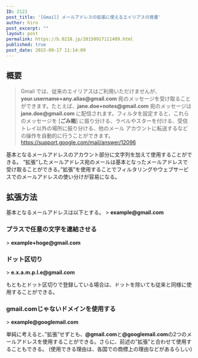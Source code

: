 ```yaml
---
ID: 2121
post_title: '[Gmail] メールアドレスの拡張に使えるエイリアスの覚書'
author: hiro
post_excerpt: ""
layout: post
permalink: https://b.0218.jp/20150917111409.html
published: true
post_date: 2015-09-17 11:14:09
---
```

<h2>概要</h2>
<blockquote>Gmail では、従来のエイリアスはご利用いただけませんが、<strong>your.username+any.alias@gmail.com</strong> 宛のメッセージを受け取ることができます。たとえば、<strong>jane.doe+notes@gmail.com</strong> 宛のメッセージは <strong>jane.doe@gmail.com</strong> に配信されます。フィルタを設定すると、これらのメッセージを [<strong>ごみ箱</strong>] に振り分ける、ラベルやスターを付ける、受信トレイ以外の場所に振り分ける、他のメール アカウントに転送するなどの操作を自動的に行うことができます。
<footer><a href="https://support.google.com/mail/answer/12096">https://support.google.com/mail/answer/12096</a></footer></blockquote>

基本となるメールアドレスのアカウント部分に文字列を加えて使用することができる。
“拡張”したメールアドレス宛のメールは基本となったメールアドレスで受け取ることができる。”拡張”を使用することでフィルタリングやウェブサービスでのメールアドレスの使い分けが容易になる。

<h2>拡張方法</h2>
基本となるメールアドレスは以下とする。
> <b>example@gmail.com</b>

<h3>プラスで任意の文字を連結させる</h3>
> <b>example+hoge@gmail.com</b>

<h3>ドット区切り</h3>
> <b>e.x.a.m.p.l.e@gmail.com</b>

もともとドット区切りで登録している場合は、ドットを除いても従来と同様に使用することができる。

<h3>gmail.comじゃないドメインを使用する</h3>
> <b>example@googlemail.com</b>

単純に考えると、”拡張”せずとも、<b>@gmail.com</b>と<b>@googlemail.com</b>の2つのメールアドレスを使用することができる。さらに、前述の”拡張”と合わせて使用することもできる。
(使用できる理由は、各国での商標上の理由などがあるらしい)